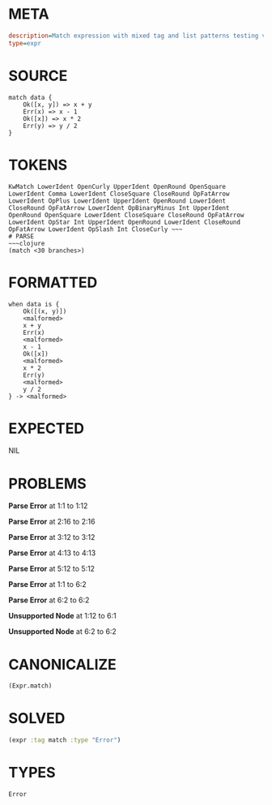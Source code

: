 # META
~~~ini
description=Match expression with mixed tag and list patterns testing variable scoping
type=expr
~~~
# SOURCE
~~~roc
match data {
    Ok([x, y]) => x + y
    Err(x) => x - 1
    Ok([x]) => x * 2
    Err(y) => y / 2
}
~~~
# TOKENS
~~~text
KwMatch LowerIdent OpenCurly UpperIdent OpenRound OpenSquare LowerIdent Comma LowerIdent CloseSquare CloseRound OpFatArrow LowerIdent OpPlus LowerIdent UpperIdent OpenRound LowerIdent CloseRound OpFatArrow LowerIdent OpBinaryMinus Int UpperIdent OpenRound OpenSquare LowerIdent CloseSquare CloseRound OpFatArrow LowerIdent OpStar Int UpperIdent OpenRound LowerIdent CloseRound OpFatArrow LowerIdent OpSlash Int CloseCurly ~~~
# PARSE
~~~clojure
(match <30 branches>)
~~~
# FORMATTED
~~~roc
when data is {
	Ok([(x, y)])
	<malformed>
	x + y
	Err(x)
	<malformed>
	x - 1
	Ok([x])
	<malformed>
	x * 2
	Err(y)
	<malformed>
	y / 2
} -> <malformed>
~~~
# EXPECTED
NIL
# PROBLEMS
**Parse Error**
at 1:1 to 1:12

**Parse Error**
at 2:16 to 2:16

**Parse Error**
at 3:12 to 3:12

**Parse Error**
at 4:13 to 4:13

**Parse Error**
at 5:12 to 5:12

**Parse Error**
at 1:1 to 6:2

**Parse Error**
at 6:2 to 6:2

**Unsupported Node**
at 1:12 to 6:1

**Unsupported Node**
at 6:2 to 6:2

# CANONICALIZE
~~~clojure
(Expr.match)
~~~
# SOLVED
~~~clojure
(expr :tag match :type "Error")
~~~
# TYPES
~~~roc
Error
~~~
